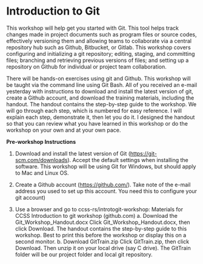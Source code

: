 # Introduction to Git

This workshop will help get you started with Git. This tool helps track changes made in project documents such as program files or source codes, effectively versioning them and allowing teams to collaborate via a central repository hub such as Github, Bitbucket, or Gitlab. This workshop covers configuring and initializing a git repository; editing, staging, and committing files; branching and retrieving previous versions of files; and setting up a repository on Github for individual or project team collaboration.

There will be hands-on exercises using git and Github. This workshop will be taught via the command line using Git Bash.  All of you received an e-mail yesterday with instructions to download and install the latest version of git, create a Github account, and download the training materials, including the handout.  The handout contains the step-by-step guide to the workshop.  We will go through each step, which is numbered for easy reference.  I will explain each step, demonstrate it, then let you do it.  I designed the handout so that you can review what you have learned in this workshop or do the workshop on your own and at your own pace.


**Pre-workshop Instructions**

1.	Download and install the latest version of Git (https://git-scm.com/downloads). Accept the default settings when installing the software.  This workshop will be using Git for Windows, but should apply to Mac and Linux OS.

2.	Create a Github account (https://github.com/).  Take note of the e-mail address you used to set up this account. You need this to configure your git account) 
 
3.	Use a browser and go to ccss-rs/introtogit-workshop: Materials for CCSS Introduction to git workshop (github.com)
   a.	Download the Git_Workshop_Handout.docx 
   Click Git_Workshop_Handout.docx, then click Download.  The handout contains the step-by-step guide to this workshop. Best to print this before the workshop or display this on a second monitor.
   b.	Download GitTrain.zip
   Click GitTrain.zip, then click Download. Then unzip it on your local drive (say C drive). The GitTrain folder will be our project folder and local git repository.



